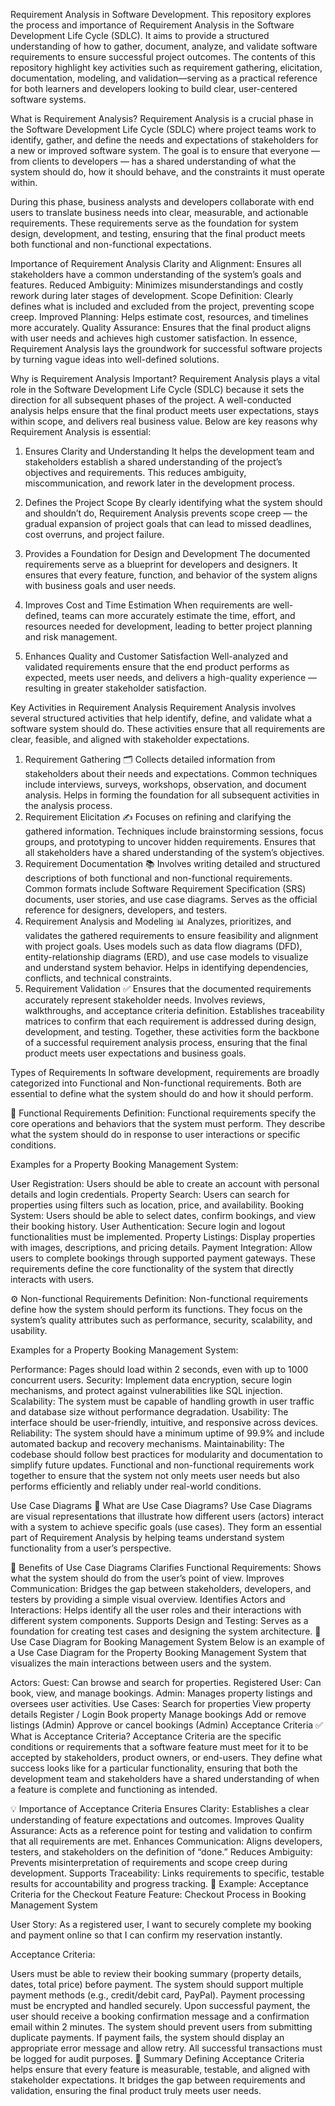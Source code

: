 Requirement Analysis in Software Development.
This repository explores the process and importance of Requirement Analysis in the Software Development Life Cycle (SDLC). It aims to provide a structured understanding of how to gather, document, analyze, and validate software requirements to ensure successful project outcomes. The contents of this repository highlight key activities such as requirement gathering, elicitation, documentation, modeling, and validation—serving as a practical reference for both learners and developers looking to build clear, user-centered software systems.

What is Requirement Analysis?
Requirement Analysis is a crucial phase in the Software Development Life Cycle (SDLC) where project teams work to identify, gather, and define the needs and expectations of stakeholders for a new or improved software system. The goal is to ensure that everyone — from clients to developers — has a shared understanding of what the system should do, how it should behave, and the constraints it must operate within.

During this phase, business analysts and developers collaborate with end users to translate business needs into clear, measurable, and actionable requirements. These requirements serve as the foundation for system design, development, and testing, ensuring that the final product meets both functional and non-functional expectations.

Importance of Requirement Analysis
Clarity and Alignment: Ensures all stakeholders have a common understanding of the system’s goals and features.
Reduced Ambiguity: Minimizes misunderstandings and costly rework during later stages of development.
Scope Definition: Clearly defines what is included and excluded from the project, preventing scope creep.
Improved Planning: Helps estimate cost, resources, and timelines more accurately.
Quality Assurance: Ensures that the final product aligns with user needs and achieves high customer satisfaction.
In essence, Requirement Analysis lays the groundwork for successful software projects by turning vague ideas into well-defined solutions.

Why is Requirement Analysis Important?
Requirement Analysis plays a vital role in the Software Development Life Cycle (SDLC) because it sets the direction for all subsequent phases of the project. A well-conducted analysis helps ensure that the final product meets user expectations, stays within scope, and delivers real business value. Below are key reasons why Requirement Analysis is essential:

1. Ensures Clarity and Understanding
It helps the development team and stakeholders establish a shared understanding of the project’s objectives and requirements. This reduces ambiguity, miscommunication, and rework later in the development process.

2. Defines the Project Scope
By clearly identifying what the system should and shouldn’t do, Requirement Analysis prevents scope creep — the gradual expansion of project goals that can lead to missed deadlines, cost overruns, and project failure.

3. Provides a Foundation for Design and Development
The documented requirements serve as a blueprint for developers and designers. It ensures that every feature, function, and behavior of the system aligns with business goals and user needs.

4. Improves Cost and Time Estimation
When requirements are well-defined, teams can more accurately estimate the time, effort, and resources needed for development, leading to better project planning and risk management.

5. Enhances Quality and Customer Satisfaction
Well-analyzed and validated requirements ensure that the end product performs as expected, meets user needs, and delivers a high-quality experience — resulting in greater stakeholder satisfaction.

Key Activities in Requirement Analysis
Requirement Analysis involves several structured activities that help identify, define, and validate what a software system should do. These activities ensure that all requirements are clear, feasible, and aligned with stakeholder expectations.

1. Requirement Gathering 🗂️
Collects detailed information from stakeholders about their needs and expectations.
Common techniques include interviews, surveys, workshops, observation, and document analysis.
Helps in forming the foundation for all subsequent activities in the analysis process.
2. Requirement Elicitation ✍️
Focuses on refining and clarifying the gathered information.
Techniques include brainstorming sessions, focus groups, and prototyping to uncover hidden requirements.
Ensures that all stakeholders have a shared understanding of the system’s objectives.
3. Requirement Documentation 📚
Involves writing detailed and structured descriptions of both functional and non-functional requirements.
Common formats include Software Requirement Specification (SRS) documents, user stories, and use case diagrams.
Serves as the official reference for designers, developers, and testers.
4. Requirement Analysis and Modeling 📊
Analyzes, prioritizes, and validates the gathered requirements to ensure feasibility and alignment with project goals.
Uses models such as data flow diagrams (DFD), entity-relationship diagrams (ERD), and use case models to visualize and understand system behavior.
Helps in identifying dependencies, conflicts, and technical constraints.
5. Requirement Validation ✅
Ensures that the documented requirements accurately represent stakeholder needs.
Involves reviews, walkthroughs, and acceptance criteria definition.
Establishes traceability matrices to confirm that each requirement is addressed during design, development, and testing.
Together, these activities form the backbone of a successful requirement analysis process, ensuring that the final product meets user expectations and business goals.

Types of Requirements
In software development, requirements are broadly categorized into Functional and Non-functional requirements.
Both are essential to define what the system should do and how it should perform.

🧩 Functional Requirements
Definition:
Functional requirements specify the core operations and behaviors that the system must perform.
They describe what the system should do in response to user interactions or specific conditions.

Examples for a Property Booking Management System:

User Registration: Users should be able to create an account with personal details and login credentials.
Property Search: Users can search for properties using filters such as location, price, and availability.
Booking System: Users should be able to select dates, confirm bookings, and view their booking history.
User Authentication: Secure login and logout functionalities must be implemented.
Property Listings: Display properties with images, descriptions, and pricing details.
Payment Integration: Allow users to complete bookings through supported payment gateways.
These requirements define the core functionality of the system that directly interacts with users.

⚙️ Non-functional Requirements
Definition:
Non-functional requirements define how the system should perform its functions.
They focus on the system’s quality attributes such as performance, security, scalability, and usability.

Examples for a Property Booking Management System:

Performance: Pages should load within 2 seconds, even with up to 1000 concurrent users.
Security: Implement data encryption, secure login mechanisms, and protect against vulnerabilities like SQL injection.
Scalability: The system must be capable of handling growth in user traffic and database size without performance degradation.
Usability: The interface should be user-friendly, intuitive, and responsive across devices.
Reliability: The system should have a minimum uptime of 99.9% and include automated backup and recovery mechanisms.
Maintainability: The codebase should follow best practices for modularity and documentation to simplify future updates.
Functional and non-functional requirements work together to ensure that the system not only meets user needs but also performs efficiently and reliably under real-world conditions.

Use Case Diagrams
🧠 What are Use Case Diagrams?
Use Case Diagrams are visual representations that illustrate how different users (actors) interact with a system to achieve specific goals (use cases).
They form an essential part of Requirement Analysis by helping teams understand system functionality from a user’s perspective.

🎯 Benefits of Use Case Diagrams
Clarifies Functional Requirements: Shows what the system should do from the user’s point of view.
Improves Communication: Bridges the gap between stakeholders, developers, and testers by providing a simple visual overview.
Identifies Actors and Interactions: Helps identify all the user roles and their interactions with different system components.
Supports Design and Testing: Serves as a foundation for creating test cases and designing the system architecture.
🧩 Use Case Diagram for Booking Management System
Below is an example of a Use Case Diagram for the Property Booking Management System that visualizes the main interactions between users and the system.

Actors:
Guest: Can browse and search for properties.
Registered User: Can book, view, and manage bookings.
Admin: Manages property listings and oversees user activities.
Use Cases:
Search for properties
View property details
Register / Login
Book property
Manage bookings
Add or remove listings (Admin)
Approve or cancel bookings (Admin)
Acceptance Criteria
✅ What is Acceptance Criteria?
Acceptance Criteria are the specific conditions or requirements that a software feature must meet for it to be accepted by stakeholders, product owners, or end-users.
They define what success looks like for a particular functionality, ensuring that both the development team and stakeholders have a shared understanding of when a feature is complete and functioning as intended.

💡 Importance of Acceptance Criteria
Ensures Clarity: Establishes a clear understanding of feature expectations and outcomes.
Improves Quality Assurance: Acts as a reference point for testing and validation to confirm that all requirements are met.
Enhances Communication: Aligns developers, testers, and stakeholders on the definition of “done.”
Reduces Ambiguity: Prevents misinterpretation of requirements and scope creep during development.
Supports Traceability: Links requirements to specific, testable results for accountability and progress tracking.
🧾 Example: Acceptance Criteria for the Checkout Feature
Feature: Checkout Process in Booking Management System

User Story:
As a registered user, I want to securely complete my booking and payment online so that I can confirm my reservation instantly.

Acceptance Criteria:

Users must be able to review their booking summary (property details, dates, total price) before payment.
The system should support multiple payment methods (e.g., credit/debit card, PayPal).
Payment processing must be encrypted and handled securely.
Upon successful payment, the user should receive a booking confirmation message and a confirmation email within 2 minutes.
The system should prevent users from submitting duplicate payments.
If payment fails, the system should display an appropriate error message and allow retry.
All successful transactions must be logged for audit purposes.
🎯 Summary
Defining Acceptance Criteria helps ensure that every feature is measurable, testable, and aligned with stakeholder expectations. It bridges the gap between requirements and validation, ensuring the final product truly meets user needs.
